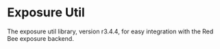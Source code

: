 # Exposure Util

The exposure util library, version r3.4.4, for easy integration with the Red Bee exposure backend.